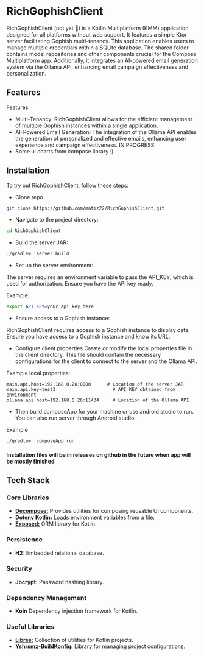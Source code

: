 
# RichGophishClient

RichGophishClient (not yet 🤥) is a Kotlin Multiplatform (KMM) application designed for all platforms without web support. It features a simple Ktor server facilitating Gophish multi-tenancy. This application enables users to manage multiple credentials within a SQLite database. The shared folder contains model repositories and other components crucial for the Compose Multiplatform app. Additionally, it integrates an AI-powered email generation system via the Ollama API, enhancing email campaign effectiveness and personalization.

## Features

Features
- Multi-Tenancy: RichGophishClient allows for the efficient management of multiple Gophish instances within a single application.
- AI-Powered Email Generation: The integration of the Ollama API enables the generation of personalized and effective emails, enhancing user experience and campaign effectiveness. IN PROGRESS
- Some ui charts from compose library :)
## Installation

To try out RichGophishClient, follow these steps:
- Clone repo
```bash
git clone https://github.com/matiz22/RichGophishClient.git
```
- Navigate to the project directory:
```bash
cd RichGophishClient
```
- Build the server JAR:
```bash
./gradlew :server:build
```
- Set up the server environment:

The server requires an environment variable to pass the API_KEY, which is used for authorization. Ensure you have the API key ready.

Example:
```bash
export API_KEY=your_api_key_here
```
- Ensure access to a Gophish instance:

RichGophishClient requires access to a Gophish instance to display data. Ensure you have access to a Gophish instance and know its URL.

- Configure client properties
Create or modify the local.properties file in the client directory. This file should contain the necessary configurations for the client to connect to the server and the Ollama API.

Example local.properties:
```gradlew
main.api.host=192.168.0.26:8080      # Location of the server JAR
main.api.key=test3                     # API_KEY obtained from environment
ollama.api.host=192.168.0.26:11434     # Location of the Ollama API
```
- Then build composeApp for your machine or use android studio to run. You can also run server through Android studio.

Example
```bash
./gradlew :composeApp:run
```
#### Installation files will be in releases on github in the future when app will be mostly finished
## Tech Stack

### Core Libraries

- [**Decompose:**](https://github.com/arkivanov/Decompose) Provides utilities for composing reusable UI components.
- [**Dotenv Kotlin:**](https://github.com/cdimascio/dotenv-kotlin) Loads environment variables from a file.
- [**Exposed:**](https://github.com/JetBrains/Exposed) ORM library for Kotlin.

### Persistence

- **H2:** Embedded relational database.


### Security

- **Jbcrypt:** Password hashing library.


### Dependency Management

- **Koin** Dependency injection framework for Kotlin.


### Useful Libraries

- [**Libres:**](https://github.com/Skeptick/libres) Collection of utilities for Kotlin projects.
- [**Yshrsmz-BuildKonfig:**](https://github.com/yshrsmz/BuildKonfig) Library for managing project configurations.
